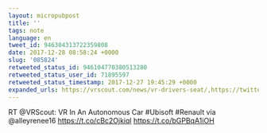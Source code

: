 ```yaml
---
layout: micropubpost
title: ''
tags: note
language: en
tweet_id: 946304313722359808
date: 2017-12-28 08:58:24 +0000
slug: '085824'
retweeted_status_id: 946104770380513280
retweeted_status_user_id: 71895597
retweeted_status_timestamp: 2017-12-27 19:45:29 +0000
expanded_urls: https://vrscout.com/news/vr-drivers-seat/,https://twitter.com/VRScout/status/946104770380513280/video/1,https://vrscout.com/news/vr-drivers-seat/,https://twitter.com/VRScout/status/946104770380513280/video/1
---
```

RT @VRScout: VR In An Autonomous Car #Ubisoft #Renault via @alleyrenee16 https://t.co/cBc2Ojkiql https://t.co/bGPBqA1iOH
